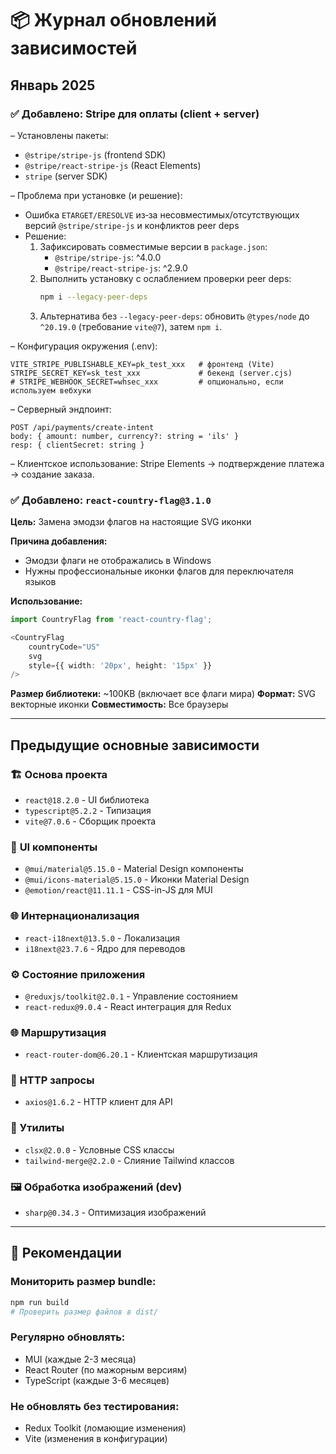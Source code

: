 # 📦 Журнал обновлений зависимостей

## Январь 2025

### ✅ Добавлено: Stripe для оплаты (client + server)
– Установлены пакеты:
- `@stripe/stripe-js` (frontend SDK)
- `@stripe/react-stripe-js` (React Elements)
- `stripe` (server SDK)

– Проблема при установке (и решение):
- Ошибка `ETARGET/ERESOLVE` из‑за несовместимых/отсутствующих версий `@stripe/stripe-js` и конфликтов peer deps
- Решение:
  1) Зафиксировать совместимые версии в `package.json`:
     - `@stripe/stripe-js`: ^4.0.0
     - `@stripe/react-stripe-js`: ^2.9.0
  2) Выполнить установку с ослаблением проверки peer deps:
     ```bash
     npm i --legacy-peer-deps
     ```
  3) Альтернатива без `--legacy-peer-deps`: обновить `@types/node` до `^20.19.0` (требование `vite@7`), затем `npm i`.

– Конфигурация окружения (.env):
```env
VITE_STRIPE_PUBLISHABLE_KEY=pk_test_xxx   # фронтенд (Vite)
STRIPE_SECRET_KEY=sk_test_xxx             # бекенд (server.cjs)
# STRIPE_WEBHOOK_SECRET=whsec_xxx         # опционально, если используем вебхуки
```

– Серверный эндпоинт:
```
POST /api/payments/create-intent
body: { amount: number, currency?: string = 'ils' }
resp: { clientSecret: string }
```

– Клиентское использование: Stripe Elements → подтверждение платежа → создание заказа.

### ✅ **Добавлено: `react-country-flag@3.1.0`**
**Цель:** Замена эмодзи флагов на настоящие SVG иконки

**Причина добавления:**
- Эмодзи флаги не отображались в Windows
- Нужны профессиональные иконки флагов для переключателя языков

**Использование:**
```typescript
import CountryFlag from 'react-country-flag';

<CountryFlag 
    countryCode="US" 
    svg 
    style={{ width: '20px', height: '15px' }}
/>
```

**Размер библиотеки:** ~100KB (включает все флаги мира)
**Формат:** SVG векторные иконки
**Совместимость:** Все браузеры

---

## Предыдущие основные зависимости

### 🏗️ **Основа проекта**
- `react@18.2.0` - UI библиотека
- `typescript@5.2.2` - Типизация
- `vite@7.0.6` - Сборщик проекта

### 🎨 **UI компоненты**
- `@mui/material@5.15.0` - Material Design компоненты
- `@mui/icons-material@5.15.0` - Иконки Material Design
- `@emotion/react@11.11.1` - CSS-in-JS для MUI

### 🌐 **Интернационализация**
- `react-i18next@13.5.0` - Локализация
- `i18next@23.7.6` - Ядро для переводов

### ⚙️ **Состояние приложения**
- `@reduxjs/toolkit@2.0.1` - Управление состоянием
- `react-redux@9.0.4` - React интеграция для Redux

### 🌐 **Маршрутизация**
- `react-router-dom@6.20.1` - Клиентская маршрутизация

### 📡 **HTTP запросы**
- `axios@1.6.2` - HTTP клиент для API

### 🎯 **Утилиты**
- `clsx@2.0.0` - Условные CSS классы
- `tailwind-merge@2.2.0` - Слияние Tailwind классов

### 🖼️ **Обработка изображений (dev)**
- `sharp@0.34.3` - Оптимизация изображений

---

## 🚨 Рекомендации

### **Мониторить размер bundle:**
```bash
npm run build
# Проверить размер файлов в dist/
```

### **Регулярно обновлять:**
- MUI (каждые 2-3 месяца)
- React Router (по мажорным версиям)
- TypeScript (каждые 3-6 месяцев)

### **Не обновлять без тестирования:**
- Redux Toolkit (ломающие изменения)
- Vite (изменения в конфигурации)